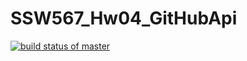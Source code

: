 # SSW567_Hw04_GitHubApi
[![build status of master](https://travis-ci.org/kristentan1/SSW567_Hw04_GitHubApi.svg?branch=master)](https://travis-ci.org/kristentan1/SSW567_Hw04_GitHubApi/tree/HW05a_Mocking)
